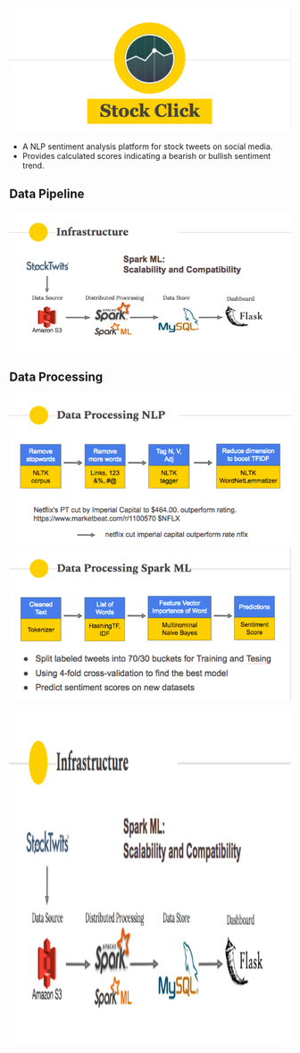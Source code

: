 ![GitHub Logo](/images/title.png)

* A NLP sentiment analysis platform for stock tweets on social media.  
* Provides calculated scores indicating a bearish or bullish sentiment trend.

## Data Pipeline
![alt text](https://github.com/hbau/StockClick/blob/master/images/pipeline.png)

## Data Processing
![alt text](https://github.com/hbau/StockClick/blob/master/images/NLP.png)
![alt text](https://github.com/hbau/StockClick/blob/master/images/SparkML.png)

<img src="https://github.com/hbau/StockClick/blob/master/images/pipeline.png" width="1000" height="600">
